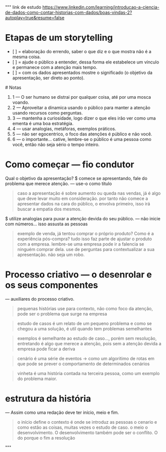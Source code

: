 """
link de estudo
https://www.linkedin.com/learning/introducao-a-ciencia-de-dados-como-contar-historias-com-dados/boas-vindas-2?autoplay=true&resume=false

# Etapas de um storytelling
<ul>
<li>
[ ] = elaboração do errendo, saber o que diz e o que mostra não é a mesma coisa.
</li>
<li>
[ ] = ajude o público a entender, dessa forma ele estabelece um vínculo e permanece com a atenção mais tempo.
</li>
<li>
[ ] = com os dados apresentados mostre o significado (o objetivo da apresentação, ser direto ao ponto).
</li>
</ul>
# Notas

<ol>
<li>
1 — O ser humano se distrai por qualquer coisa, até por uma mosca voando.
</li>
<li>
2 — Aproveitar a dinamica usando o público para manter a atenção usando recursos como perguntas.
</li>
<li>
3 — mantenha a curiosidade, logo dizer o que eles irão ver como uma ementa é uma boa estratégia.
</li>
<li>
4 — usar analogias, metáforas, exemplos práticos.
</li>
<li>
5 — não ser egocentrico, o foco das atenções é público e não você.
</li>
<li>
6 — o importante... cative, lembre-se o público é uma pessoa como você, então não seja sério o tempo inteiro.
</li>
</ol>

# Como começar — fio condutor

Qual o objetivo da apresentação?
$ comece se apresentando, fale do problema que merece atenção.
— use-o como titulo
> caso a apresentação é sobre aumento ou queda nas vendas, já é algo que deve levar muito em consideração.
> por tanto não comece a apresentar dados na cara do público, o envolva primeiro, isso irá buscar a empatia dos mesmos.

$ utilize analogias para puxar a atenção devida do seu público.
— não inicie com números... isso assusta as pessoas
> exemplo de venda, já tentou comprar o próprio produto? Como é a experiência pós-compra?
> tudo isso faz parte de ajustar o produto com a empresa.
> lembre-se uma empresa pode ir a falencia se ninguém comprar dela.
> use de perguntas para contextualizar a sua apresentação.
> não seja um robo.

# Processo criativo — o desenrolar e os seus componentes

— auxiliares do processo criativo.
> pequenas histórias
    use para contexto, não como foco da atenção, pode ser o problema que surge na empresa

> estudo de casos
    é um relato de um pequeno problema e como se chegou a uma solução, é util quando tem problemas semelhantes

> exemplos
    é semelhante ao estudo de caso..., porém sem resolução, entretando é algo que merece a atenção, pois sem a atenção
    devida a empresa pode ficar a deriva

> cenário
    é uma série de eventos -> como um algoritimo de rotas em que pode se prever o comportamento de determinados cenários

> vinheta
    é uma história contada na terceira pessoa, como um exemplo do problema maior.


# estrutura da história

— Assim como uma redação deve ter início, meio e fim.
 > o início define o contexto
    é onde se introduz as pessoas o cenario e como estão as coisas, muitas vezes o estudo de caso.
 > o meio o desenvolvimento.
    O desenvolvimento também pode ser o conflito. O do porque 
 > o fim a resolução


"""